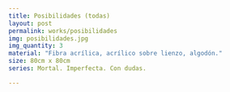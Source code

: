 ```yaml
---
title: Posibilidades (todas)
layout: post
permalink: works/posibilidades
img: posibilidades.jpg
img_quantity: 3
material: "Fibra acrílica, acrílico sobre lienzo, algodón."
size: 80cm x 80cm
series: Mortal. Imperfecta. Con dudas.

---
```


